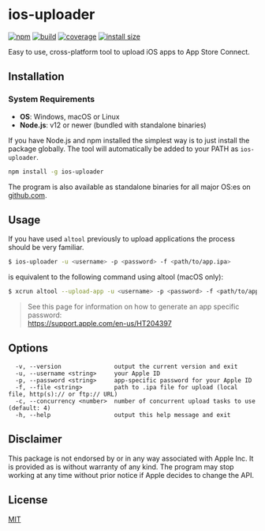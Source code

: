 # ios-uploader

[![npm](https://img.shields.io/npm/v/ios-uploader.svg?style=flat-square)](https://www.npmjs.org/package/ios-uploader)
[![build](https://github.com/simonnilsson/ios-uploader/workflows/ci/badge.svg)](https://github.com/simonnilsson/ios-uploader/actions?query=workflow%3Aci+branch%3Amain)
[![coverage](https://coveralls.io/repos/github/simonnilsson/ios-uploader/badge.svg?branch=main)](https://coveralls.io/github/simonnilsson/ios-uploader?branch=main)
[![install size](https://packagephobia.com/badge?p=ios-uploader)](https://packagephobia.com/result?p=ios-uploader)

Easy to use, cross-platform tool to upload iOS apps to App Store Connect.

## Installation

### System Requirements
* **OS**: Windows, macOS or Linux
* **Node.js**: v12 or newer (bundled with standalone binaries)

If you have Node.js and npm installed the simplest way is to just install the package globally. The tool will automatically be added to your PATH as `ios-uploader`.

```sh
npm install -g ios-uploader
```

The program is also available as standalone binaries for all major OS:es on [github.com](https://github.com/simonnilsson/ios-uploader/releases).

## Usage

If you have used `altool` previously to upload applications the process should be very familiar.

```sh
$ ios-uploader -u <username> -p <password> -f <path/to/app.ipa>
```

is equivalent to the following command using altool (macOS only):

```sh
$ xcrun altool --upload-app -u <username> -p <password> -f <path/to/app.ipa>
```

> See this page for information on how to generate an app specific password: <br>https://support.apple.com/en-us/HT204397

## Options

```
  -v, --version               output the current version and exit
  -u, --username <string>     your Apple ID
  -p, --password <string>     app-specific password for your Apple ID
  -f, --file <string>         path to .ipa file for upload (local file, http(s):// or ftp:// URL)
  -c, --concurrency <number>  number of concurrent upload tasks to use (default: 4)
  -h, --help                  output this help message and exit
```

## Disclaimer

This package is not endorsed by or in any way associated with Apple Inc. It is provided as is without warranty of any kind. The program may stop working at any time without prior notice if Apple decides to change the API.

## License

[MIT](LICENSE)